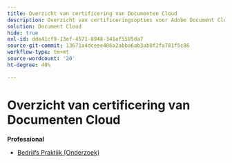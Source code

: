 ```yaml
---
title: Overzicht van certificering van Documenten Cloud
description: Overzicht van certificeringsopties voor Adobe Document Cloud
solution: Document Cloud
hide: true
exl-id: dde41cf9-13ef-4571-8948-341ef5585da7
source-git-commit: 13671a4dceee486a2abba6ab3ab8f2fa781f5c86
workflow-type: tm+mt
source-wordcount: '20'
ht-degree: 40%

---
```


# Overzicht van certificering van Documenten Cloud

**Professional**

* [Bedrijfs Praktijk (Onderzoek)](/help/certifications/adc/adc-p-business.md) <!--AD0-D106-->


